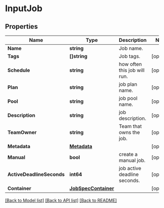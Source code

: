 # InputJob

## Properties
Name | Type | Description | Notes
------------ | ------------- | ------------- | -------------
**Name** | **string** | Job name. | 
**Tags** | **[]string** | Job tags. | [optional] 
**Schedule** | **string** | how often this job will run. | [optional] 
**Plan** | **string** | job plan name. | [optional] 
**Pool** | **string** | job pool name. | [optional] 
**Description** | **string** | job description. | [optional] 
**TeamOwner** | **string** | Team that owns the job. | [optional] 
**Metadata** | [**Metadata**](Metadata.md) |  | [optional] 
**Manual** | **bool** | create a manual job. | [optional] 
**ActiveDeadlineSeconds** | **int64** | job active deadline seconds. | [optional] 
**Container** | [**JobSpecContainer**](Job_spec_container.md) |  | [optional] 

[[Back to Model list]](../README.md#documentation-for-models) [[Back to API list]](../README.md#documentation-for-api-endpoints) [[Back to README]](../README.md)


